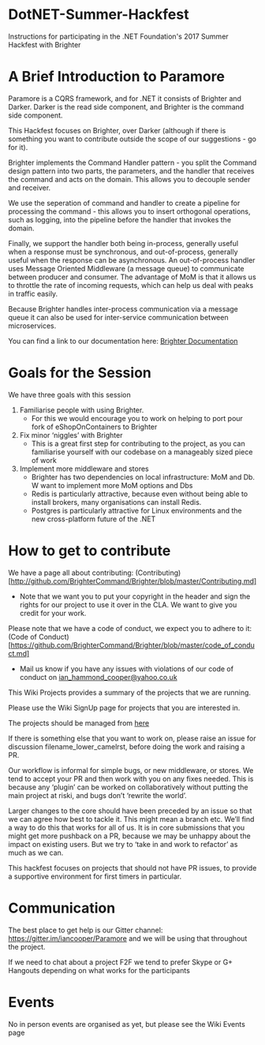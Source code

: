 # DotNET-Summer-Hackfest
Instructions for participating in the .NET Foundation's 2017 Summer Hackfest with Brighter

# A Brief Introduction to Paramore
Paramore is a CQRS framework, and for .NET it consists of Brighter and Darker. Darker is the read side component, and Brighter is the command side component.

This Hackfest focuses on Brighter, over Darker (although if there is something you want to contribute outside the scope of our suggestions - go for it).

Brighter implements the Command Handler pattern - you split the Command design pattern into two parts, the parameters, and the handler that receives the command and acts on the domain. This allows you to decouple sender and receiver.

We use the seperation of command and handler to create a pipeline for processing the command - this allows you to insert orthogonal operations, such as logging, into the pipeline before the handler that invokes the domain.

Finally, we support the handler both being in-process, generally useful when a response must be synchronous, and out-of-process, generally useful when the response can be asynchronous. An out-of-process handler uses Message Oriented Middleware (a message queue) to communicate between producer and consumer. The advantage of MoM is that it allows us to throttle the rate of incoming requests, which can help us deal with peaks in traffic easily.

Because Brighter handles inter-process communication via a message queue it can also be used for inter-service communication between microservices.

You can find a link to our documentation here: [Brighter Documentation](https://brightercommand.github.io/Brighter/)

# Goals for the Session
We have three goals with this session
1. Familiarise people with using Brighter.
    * For this we would encourage you to work on helping to port pour fork of eShopOnContainers to Brighter
2. Fix minor ‘niggles’ with Brighter
    * This is a great first step for contributing to the project, as you can familiarise yourself with our codebase on a manageably sized piece of work
3. Implement more middleware and stores
    * Brighter has two dependencies on local infrastructure: MoM and Db. W  want to implement more MoM options and Dbs
    * Redis is particularly attractive, because even without being able to install brokers, many organisations can install Redis.
    * Postgres is particularly attractive for Linux environments and the new cross-platform future of the .NET

# How to get to contribute
We have a page all about contributing: (Contributing)[http://github.com/BrighterCommand/Brighter/blob/master/Contributing.md]
* Note that we want you to put your copyright in the header and sign the rights for our project to use it over in the CLA. We want to give you credit for your work.

Please note that we have a code of conduct, we expect you to adhere to it: (Code of Conduct)[https://github.com/BrighterCommand/Brighter/blob/master/code_of_conduct.md]
* Mail  us know if you have any issues with violations of our code of conduct on ian_hammond_cooper@yahoo.co.uk

This Wiki Projects provides a summary of the projects that we are running.

Please use the Wiki SignUp page for projects that you are interested in.

The projects should be managed from [here](https://github.com/orgs/BrighterCommand/projects)

If there is something else that you want to work on, please raise an issue for discussion filename_lower_camelrst, before doing the work and raising a PR.

Our workflow is informal for simple bugs, or new middleware, or stores. We tend to accept your PR and then work with you on any fixes needed. This is because any ‘plugin’ can be worked on collaboratively without putting the main project at riski, and bugs don’t ‘rewrite the world’.

Larger changes to the core should have been preceded by an issue so that we can agree how best to tackle it. This might mean a branch etc. We’ll find a way to do this that works for all of us. It is in core submissions that you might get more pushback on a PR, because we may be unhappy about the impact on existing users. But we try to ‘take in and work to refactor’ as much as we can.

This hackfest focuses on projects that should not have PR issues, to provide a supportive environment for first timers in particular.

# Communication
The best place to get help is our Gitter channel: https://gitter.im/iancooper/Paramore and we will be using that throughout the project.

If we need to chat about a project F2F we tend to prefer Skype or G+ Hangouts depending on what works for the participants

# Events
No in person events are organised as yet, but please see the Wiki Events page

